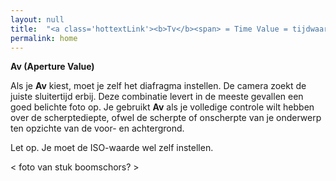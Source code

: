 ```yaml
---
layout: null
title:  "<a class='hottextLink'><b>Tv</b><span> = Time Value = tijdwaarde</span></a>"
permalink: home
---
```


**Av (Aperture Value)**

Als je **Av** kiest, moet je zelf het diafragma instellen. De camera 
zoekt de juiste sluitertijd erbij. Deze combinatie levert in de 
meeste gevallen een goed belichte foto op. Je gebruikt **Av** als je
volledige controle wilt hebben over de scherptediepte, ofwel de 
scherpte of onscherpte van je onderwerp ten opzichte van de voor- en achtergrond.

<span class="accent">Let op.</span>
Je moet de ISO-waarde wel zelf instellen.

< foto van stuk boomschors? >

